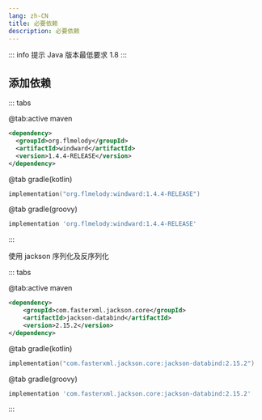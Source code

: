 ```yaml
---
lang: zh-CN
title: 必要依赖
description: 必要依赖
---
```


::: info 提示
Java 版本最低要求 1.8
:::

## 添加依赖

::: tabs

@tab:active maven

```xml
<dependency>
  <groupId>org.flmelody</groupId>
  <artifactId>windward</artifactId>
  <version>1.4.4-RELEASE</version>
</dependency>
```

@tab gradle(kotlin)

```kotlin
implementation("org.flmelody:windward:1.4.4-RELEASE")
```

@tab gradle(groovy)

```groovy
implementation 'org.flmelody:windward:1.4.4-RELEASE'
```

:::

使用 jackson 序列化及反序列化

::: tabs

@tab:active maven

```xml
<dependency>
    <groupId>com.fasterxml.jackson.core</groupId>
    <artifactId>jackson-databind</artifactId>
    <version>2.15.2</version>
</dependency>
```

@tab gradle(kotlin)

```kotlin
implementation("com.fasterxml.jackson.core:jackson-databind:2.15.2")
```

@tab gradle(groovy)

```groovy
implementation 'com.fasterxml.jackson.core:jackson-databind:2.15.2'
```

:::

